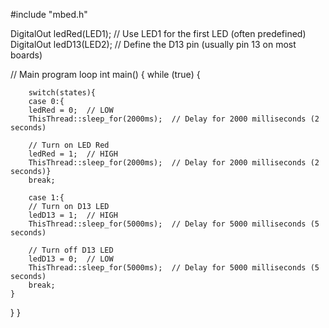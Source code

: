 #include "mbed.h"


DigitalOut ledRed(LED1);   // Use LED1 for the first LED (often predefined)
DigitalOut ledD13(LED2);    // Define the D13 pin (usually pin 13 on most boards)

// Main program loop
int main() {
    while (true) {
    
        switch(states){
        case 0:{
        ledRed = 0;  // LOW
        ThisThread::sleep_for(2000ms);  // Delay for 2000 milliseconds (2 seconds)
    
        // Turn on LED Red
        ledRed = 1;  // HIGH
        ThisThread::sleep_for(2000ms);  // Delay for 2000 milliseconds (2 seconds)}
        break;
        
        case 1:{
        // Turn on D13 LED
        ledD13 = 1;  // HIGH
        ThisThread::sleep_for(5000ms);  // Delay for 5000 milliseconds (5 seconds)

        // Turn off D13 LED
        ledD13 = 0;  // LOW
        ThisThread::sleep_for(5000ms);  // Delay for 5000 milliseconds (5 seconds)
        break;
    }
}
} 
